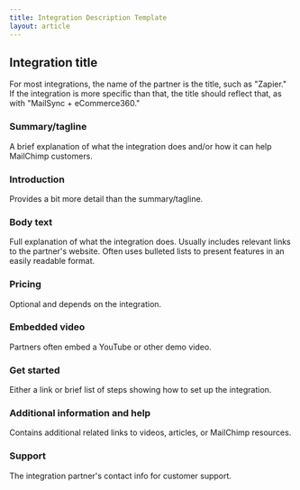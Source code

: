 ```yaml
---
title: Integration Description Template
layout: article
---
```


## Integration title

For most integrations, the name of the partner is the title, such as "Zapier." If the integration is more specific than that, the title should reflect that, as with "MailSync + eCommerce360."


### Summary/tagline

A brief explanation of what the integration does and/or how it can help MailChimp customers.

### Introduction

Provides a bit more detail than the summary/tagline.

### Body text

Full explanation of what the integration does. Usually includes relevant links to the partner's website. Often uses bulleted lists to present features in an easily readable format.

### Pricing 

Optional and depends on the integration.

### Embedded video

Partners often embed a YouTube or other demo video.

### Get started

Either a link or brief list of steps showing how to set up the integration.


### Additional information and help

Contains additional related links to videos, articles, or MailChimp resources.

### Support

The integration partner's contact info for customer support.

